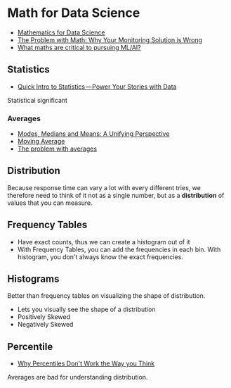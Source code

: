 # Math for Data Science

* [Mathematics for Data Science](https://towardsdatascience.com/mathematics-for-data-science-e53939ee8306)
* [The Problem with Math: Why Your Monitoring Solution is Wrong](https://www.circonus.com/2015/02/problem-math/)
* [What maths are critical to pursuing ML/AI?](https://news.ycombinator.com/item?id=15116379)

## Statistics

* [Quick Intro to Statistics — Power Your Stories with Data](https://hackernoon.com/quick-intro-to-statistics-power-your-stories-with-data-a3a35785692b)

Statistical significant

### Averages

* [Modes, Medians and Means: A Unifying Perspective](http://www.johnmyleswhite.com/notebook/2013/03/22/modes-medians-and-means-an-unifying-perspective/)
* [Moving Average](http://www.investopedia.com/terms/m/movingaverage.asp)
* [The problem with averages](https://signalvnoise.com/posts/1836-the-problem-with-averages)

## Distribution

Because response time can vary a lot with every different tries, we therefore need to think of it not as a single number, but as a **distribution** of values that you can measure.

## Frequency Tables

* Have exact counts, thus we can create a histogram out of it
* With Frequency Tables, you can add the frequencies in each bin. With histogram, you don't always know the exact frequencies.

## Histograms

Better than frequency tables on visualizing the shape of distribution.

* Lets you visually see the shape of a distribution
* Positively Skewed
* Negatively Skewed

## Percentile

* [Why Percentiles Don't Work the Way you Think](https://www.vividcortex.com/blog/why-percentiles-dont-work-the-way-you-think)

Averages are bad for understanding distribution.